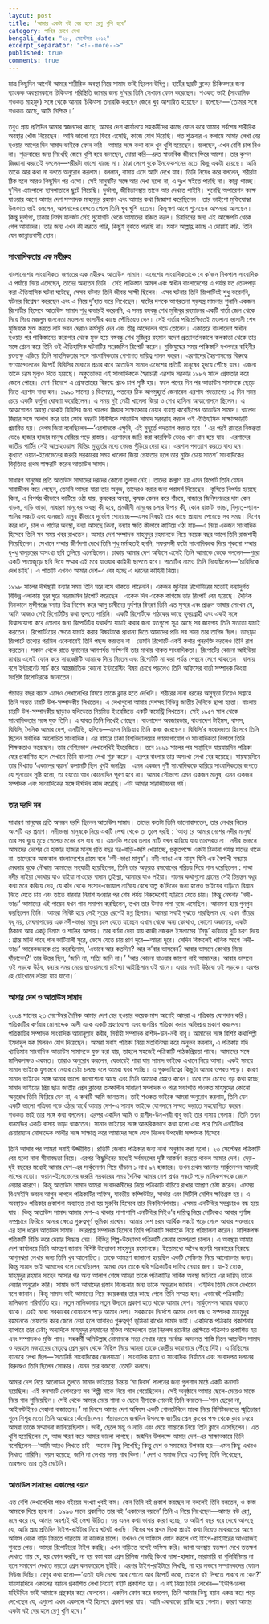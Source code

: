 ```yaml
---
layout: post
title: ‘আমার একটা বই বের হলে রেণু খুশি হবে’
category: পাখির চোখে দেখা
bengali_date: "২৮, সেপ্টেম্বর ২০১২"
excerpt_separator: "<!--more-->"
published: true
comments: true
---
```

মাত্র কিছুদিন আগেই আমার শারীরিক অবস্থা নিয়ে সামাদ ভাই ছিলেন উদ্বিগ্ন। হার্টের ছয়টি ব্লকের চিকিত্সার জন্য ব্যাংকক অবস্থানকালে চিকিত্সা পরিস্থিতি জানার জন্য দু’বার তিনি সেখানে ফোন করেছেন। শওকত ভাই (সাংবাদিক শওকত মাহমুদ) সঙ্গে থেকে আমার চিকিত্সা তদারকি করছেন জেনে খুব আশান্বিত হয়েছেন। <!--more-->বলেছেন—‘তোমার সঙ্গে শওকত আছে, আমি নিশ্চিন্ত।’

তবুও প্রায় প্রতিদিন আমার স্বজনদের কাছে, আমার দেশ কার্যালয়ে সহকর্মীদের কাছে ফোন করে আমার সর্বশেষ শারীরিক অবস্থার খোঁজ নিয়েছেন। আমি ভালো হয়ে ফিরে এসেছি, কাজে যোগ দিয়েছি। গত শুক্রবার এ কলামে আমার লেখা বের হওয়ার আগের দিন সামাদ ভাইকে ফোন করি। আমার সঙ্গে কথা বলে খুব খুশি হয়েছেন। বলেছেন, এখন বেশি চাপ নিও না। শুক্রবারের জন্য লিখেছি জেনে খুশি হয়ে বলেছেন, দোয়া করি—দ্রুত স্বাভাবিক জীবনে ফিরে আসো। তার কুশল জিজ্ঞাসা করতেই বললেন—শরীরটা ভালো যাচ্ছে না। ঠাণ্ডা লেগে বুকে ইনফেকশনের মতো কিছু একটা হয়েছে। আমি তাকে আর কথা না বলতে অনুরোধ করলাম। বললাম, বাসায় এসে আমি দেখে যাব। তিনি নিষেধ করে বললেন, শরীরটা ঠিক হলে আরও কিছুদিন পর এসো।
সেই মানুষটির সঙ্গে আর দেখা হলো না, এ দুঃখ সইতে পারছি না। কান্না পাচ্ছে। দু’দিন এ্যাপোলো হাসপাতালে ছুটে গিয়েছি। দুর্ভাগ্য, জীবিতাবস্থায় তাকে আর দেখতে পাইনি। শুনেছি অপারেশন কক্ষে যাওয়ার আগে আমার দেশ সম্পাদক মাহমুদুর রহমান এবং আমার কথা জিজ্ঞাসা করেছিলেন। তার ভাইপো মুক্তিযোদ্ধা উলফাত ভাই বললেন, আপনাদের দেখতে পেলে তিনি খুব খুশি হতেন। কিছুক্ষণ আগে শুনেছেন আপনারা আসছেন। কিন্তু দুর্ভাগ্য, ঢাকার নির্মম যানজট সেই সুযোগটি থেকে আমাদের বঞ্চিত করল। চিরদিনের জন্য এই আক্ষেপটি থেকে গেল আমাদের। তার জন্য এখন কী করতে পারি, কিছুই বুঝতে পারছি না। মহান আল্লাহ্র কাছে এ দোয়াই করি. তিনি যেন জান্নাতবাসী হোন।

### সাংবাদিকতার এক মহীরুহ
বাংলাদেশের সাংবাদিকতা জগতের এক মহীরুহ আতাউস সামাদ। এদেশের সাংবাদিকতাকে যে ক’জন দিকপাল সাংবাদিক এ পর্যায়ে নিয়ে এসেছেন, তাদের অন্যতম তিনি। সেই পাকিস্তান আমল এবং স্বাধীন বাংলাদেশের এ পর্যন্ত যত তোলপাড় করা ঐতিহাসিক ঘটনা ঘটেছে, সেসব ঘটনার তিনি জীবন্ত সাক্ষী ছিলেন। এসব ঘটনার তিনি রিপোর্টিংই শুধু করেননি, ঘটনার বিশ্লেষণ করেছেন এবং এ নিয়ে দু’হাত ভরে লিখেছেন। ষাটের দশকে আগরতলা ষড়যন্ত্র মামলার শুনানি একজন রিপোর্টার হিসেবে আতাউস সামাদ শুধু কভারই করেননি, এ সময় বঙ্গবন্ধু শেখ মুজিবুর রহমানের একটি বার্তা জেল থেকে নিয়ে গিয়ে মজলুম জননেতা মওলানা ভাসানীর কাছে পৌঁছিয়েও দেন। সেই বার্তার পরিপ্রেক্ষিতেই মওলানা ভাসানী শেখ মুজিবকে মুক্ত করতে লাট ভবন ঘেরাও কর্মসূচি দেন এবং তীব্র আন্দোলন গড়ে তোলেন। একাত্তরে বাংলাদেশ স্বাধীন হওয়ার পর পাকিস্তানের কারাগার থেকে মুক্ত হয়ে বঙ্গবন্ধু শেখ মুজিবুর রহমান স্বদেশ প্রত্যাবর্তনকালে কলকাতা থেকে তার সঙ্গে প্লেনে করে তিনি ওই ঐতিহাসিক ঘটনাটির সরেজমিন রিপোর্ট করেন। মুক্তিযুদ্ধের সময় পাকিস্তানি দখলদার বাহিনীর রক্তচক্ষু এড়িয়ে তিনি সাহসিকতার সঙ্গে সাংবাদিকতার পেশাগত দায়িত্ব পালন করেন। এরশাদের স্বৈরশাসনের বিরুদ্ধে গণআন্দোলনের রিপোর্ট বিবিসির মাধ্যমে প্রচার করে আতাউস সামাদ এদেশের প্রতিটি মানুষের হৃদয়ে পৌঁছে যান। এজন্য তাকে চরম মূল্যও দিতে হয়েছে। অকুতোভয় এই সাংবাদিককে স্বৈরাচারী এরশাদ সরকার ১৯৮৭ সালে গ্রেফতার করে জেলে পোরে। দেশ-বিদেশে এ গ্রেফতারের বিরুদ্ধে প্রচণ্ড চাপ সৃষ্টি হয়। ফলে পনের দিন পর আতাউস সামাদকে ছেড়ে দিতে এরশাদ বাধ্য হন।
১৯৯০ সালের ৪ ডিসেম্বর, পতনের ঠিক আগমুহূর্তে জেনারেল এরশাদ পদত্যাগের ১৫ দিন সময় চেয়ে একটি ফর্মুলা ঘোষণা করেছিলেন। এ সময় দুই নেত্রী খালেদা জিয়া ও শেখ হাসিনা আত্মগোপনে ছিলেন। এ আত্মগোপন অবস্থা থেকেই বিবিসির জন্য খালেদা জিয়ার সাক্ষাত্কার নেয়ার ব্যবস্থা করেছিলেন আতাউস সামাদ। খালেদা জিয়ার সঙ্গে আলাপ করে তার ফোন নম্বরটা বিবিসিকে আতাউস সামাদ সরবরাহ করলে ওই ঐতিহাসিক সাক্ষাত্কারটি প্রচারিত হয়। বেগম জিয়া বলেছিলেন—‘এরশাদকে এক্ষুনি, এই মুহূর্তে পদত্যাগ করতে হবে।’ এর পরই রাতের নিস্তব্ধতা ভেঙে হাজার হাজার মানুষ বেরিয়ে পড়ে রাস্তায়। এরশাদের জারি করা কারফিউ ভেঙে খান খান হয়ে যায়। এরশাদের জাতীয় পার্টির সেই আল্লাহওয়ালা বিল্ডিং মুহূর্তের মধ্যে ভেঙে গুঁড়িয়ে দেয়া হয়। এরশাদ পদত্যাগ করতে বাধ্য হন। কুখ্যাত ওয়ান-ইলেভেনের জরুরি সরকারের সময় খালেদা জিয়া গ্রেফতার হলে তার মুক্তি চেয়ে সাতশ’ সাংবাদিকের বিবৃতিতে প্রথম স্বাক্ষরটি করেন আতাউস সামাদ।

সাধারণ মানুষের প্রতি আতাউস সামাদের দরদের কোনো তুলনা নেই। তাদের কল্যাণ হয় এমন রিপোর্ট তিনি যেমন সারাজীবন করে গেছেন, তেমনি আমরা যারা তার অনুজ, তাদেরও করার জন্য পরামর্শ দিয়েছেন। কৃষিতে বিপর্যয় হয়েছে কিনা, এ বিপর্যয় কীভাবে কাটিয়ে ওঠা যায়, কৃষকের অবস্থা, কৃষক কেমন করে বাঁচবে, বাজারে জিনিসপত্রের দাম কেন বাড়ল, বাড়ি ভাড়া, সাধারণ মানুষের অবস্থা কী হবে, শ্রমজীবী মানুষের চলার উপায় কী, কোন রাস্তাটা ভাঙা, বিদ্যুত্-গ্যাস-পানির সঙ্কটে এবং যানজটে মানুষ কীভাবে দুর্ভোগ পোহাচ্ছে—এসব বিষয়ই তার কাছে প্রাধান্য পেয়েছে সব সময়। বিশেষ করে ধান, চাল ও পাটের অবস্থা, বন্যা আসছে কিনা, বন্যার ক্ষতি কীভাবে কাটিয়ে ওঠা যায়—এ নিয়ে একজন সাংবাদিক হিসেবে তিনি সব সময় খবর রাখতেন। আমার দেশ সম্পাদক মাহমুদুর রহমানকে নিয়ে কয়েক বছর আগে তিনি রাজশাহী গিয়েছিলেন। সেখানে পদ্মার জীর্ণদশা দেখে তিনি শুধু মর্মাহতই হননি, সফরসঙ্গী ফটো সাংবাদিককে দিয়ে শুকনো পদ্মার ধু-ধু বালুচরের অসংখ্য ছবি তুলিয়ে এনেছিলেন। ঢাকায় আমার দেশ অফিসে এসেই তিনি আমাকে ডেকে বললেন—পুরো একটি পাতাজুড়ে ছবি দিয়ে পদ্মার এই মরে যাওয়ার কাহিনী ছাপতে হবে। পাতাটির নামও তিনি দিয়েছিলেন—‘চারিদিকে দেখ চাহি’। এ পাতাটি এখনও আমার দেশ-এ বের হচ্ছে এ ধরনের কাহিনী নিয়ে।

১৯৯৮ সালের দীর্ঘস্থায়ী বন্যার সময় তিনি ঘরে বসে থাকতে পারেননি। একজন জুনিয়র রিপোর্টারের মতোই বন্যাদুর্গত বিভিন্ন এলাকায় ঘুরে ঘুরে সরেজমিন রিপোর্ট করেছেন। একেক দিন একেক কাগজে তার রিপোর্ট বের হয়েছে। দৈনিক দিনকালে মুন্সীগঞ্জে বন্যার চিত্র বিশেষ করে আলু চাষীদের দুর্দশার বিবরণ তিনি এত সুন্দর এবং প্রাঞ্জল ভাষায় লেখেন যে, আমি আজও সেই রিপোর্টটির কথা ভুলতে পারিনি।
একটি রিপোর্টকে পাঠকের কাছে হৃদয়গ্রাহী এবং একই সঙ্গে বিশ্বাসযোগ্য করে তোলার জন্য রিপোর্টটির যথার্থতা যাচাই করার জন্য যতগুলো সূত্র আছে সব জায়গায় তিনি সত্যতা যাচাই করতেন। রিপোর্টিংয়ের ক্ষেত্রে যাচাই করার বিষয়টাকে প্রাধান্য দিতে আমাদের প্রতি সব সময় তার তাগিদ ছিল। তাছাড়া রিপোর্টে তথ্যের গরমিল একেবারেই তিনি পছন্দ করতেন না। তেমনি রিপোর্টে একই কথার পুনরুক্তি করলেও তিনি রাগ করতেন। সকাল থেকে রাতে ঘুমানোর আগপর্যন্ত সর্বক্ষণই তার মাথায় থাকত সাংবাদিকতা। রিপোর্টের কোনো আইডিয়া মাথায় এলেই ফোন করে সাবজেক্টটি আমাকে দিয়ে দিতেন এবং রিপোর্টটি না করা পর্যন্ত পেছনে লেগে থাকতেন। বাসায় বসে ইন্টারনেট সার্চ করে আন্তর্জাতিক কোনো ইন্টারেস্টিং বিষয় চোখে পড়লেও তিনি অফিসের বার্তা সম্পাদক কিংবা সংশ্লিষ্ট রিপোর্টারকে জানাতেন।

পঁচাত্তর বছর বয়সে এসেও লেখালেখির বিষয়ে তাকে ক্লান্ত হতে দেখিনি। শরীরের নানা ধরনের অসুস্থতা নিয়েও সপ্তাহে তিনি অন্তত চারটি উপ-সম্পাদকীয় লিখতেন। এ লেখাগুলো আমার দেশসহ বিভিন্ন জাতীয় দৈনিকে ছাপা হতো। বাংলায় চারটি উপ-সম্পাদকীয় ছাড়াও হলিডেতে নিয়মিত ইংরেজিতে একটি কমেন্ট্রি লিখতেন। সেই ১৯৫৭ সাল থেকে সাংবাদিকতার সঙ্গে যুক্ত তিনি। এ যাবত তিনি লিখেই গেছেন। বাংলাদেশ অবজারভার, বাংলাদেশ টাইমস, বাসস, বিবিসি, দৈনিক আমার দেশ, এনটিভি, হলিডে—এমন মিডিয়ায় তিনি কাজ করেছেন। বিবিসি’র সংবাদদাতা হিসেবে তিনি ছিলেন সর্বাধিক আলোচিত সাংবাদিক। এর বাইরে ঢাকা বিশ্ববিদ্যালয়ের গণযোগাযোগ ও সাংবাদিকতা বিভাগে তিনি শিক্ষকতাও করেছেন। তার বেশিরভাগ লেখালেখিই ইংরেজিতে। তবে ১৯৯১ সালের পর সাপ্তাহিক যায়যায়দিন পত্রিকা ফের প্রকাশিত হলে সেখানে তিনি বাংলায় লেখা শুরু করেন। এরপর বাংলায় তার অসংখ্য লেখা বের হয়েছে। যায়যায়দিনে তার বিখ্যাত ‘একালের বয়ান’ কলামটি ছিল খুবই জনপ্রিয়। এমন একজন গুণী সাংবাদিককে হারিয়ে সাংবাদিকতার জগতে যে শূন্যতার সৃষ্টি হলো, তা হয়তো আর কোনোদিন পূরণ হবে না। আমার সৌভাগ্য এমন একজন মানুষ, এমন একজন সম্পাদক এবং সাংবাদিকের সঙ্গে দীর্ঘদিন কাজ করেছি। এটা আমার সারাজীবনের গর্ব।

### তার দরদি মন
সাধারণ মানুষের প্রতি অসম্ভব দরদি ছিলেন আতাউস সামাদ। তাদের কতটা তিনি ভালোবাসতেন, তার লেখার নিচের অংশটি এর প্রমাণ। নদীভাঙা মানুষকে নিয়ে একটি লেখা থেকে তা তুলে ধরছি :
‘আহা রে আমার দেশের নদীর মানুষ! তার সব ধুয়ে মুছে গেলেও মনের রস যায় না। এমনকি পায়ের তলার মাটি যখন হারিয়ে যায় তারপরও না।
নদীর ভাঙনে আমাদের দেশের যে হাজার হাজার মানুষ প্রতি বছর ঘর-বাড়ি-জমি খোয়াচ্ছে, প্রকৃতপক্ষে একটা ঠিকানা পর্যন্ত যাদের থাকে না. তাদেরকে আজকাল বাংলাদেশের গ্রামে বলে ‘নদী-ভাঙা মানুষ’।
নদী-ভাঙা এক মানুষ যিনি এক বৈশাখী সন্ধ্যায় মেঘনার বুকে নৌকায় আমাদের সহযাত্রী হয়েছিলেন, তিনি তার অফুরন্ত রসবোধের পরিচয় দিয়ে গান ধরেছিলেন :
পদ্মা নদীর নাইয়া
কোথায় যাও বাইয়া
নাওয়ের বাদাম তুইল্যা,
আমারে যাও লইয়া।
গানের কথাগুলো গ্রামের সেই চিরন্তন বধূর কথা মনে করিয়ে দেয়, যে কাঁধ থেকে সংসার-জোয়াল নামিয়ে রেখে অল্প ক’দিনের জন্য হলেও ভাইয়ের বাড়িতে বিশ্রাম নিতে যেতে চায় এবং তাতে বারবার নিরাশ হওয়ার পর শেষ পর্যন্ত নিরুদ্দেশেই হারিয়ে যেতে চায়।
কিন্তু মেঘনার ‘নদী-ভাঙা’ আমাদের এই গায়েন যখন গান সমাপন করছিলেন, তখন তার উদাত্ত গলা বুজে এসেছিল। আনমনা হয়ে গুনগুন করছিলেন তিনি। আমরা নিবিষ্ট হয়ে সেই সুরের রেশেই মগ্ন ছিলাম। আমরা সবাই বুঝতে পারছিলাম যে, এখন গাঁয়ের বধূ নয়, মেঘনাপাড়ের এক নদী-ভাঙা মানুষ চলে যেতে যাচ্ছেন এখান থেকে অন্য কোথাও, কোনো অজানায়, একটা ঠিকানা আর একটু বিশ্রাম ও শান্তির আশায়। তার বর্ণনা দেয়া যায় কাজী নজরুল ইসলামের ‘সিন্ধু’ কবিতার দুটি চরণ দিয়ে :
শ্রান্ত মাঝি গাহে গান ভাটিয়ালী সুরে,
ভেসে যেতে চায় প্রাণ দূরে—আরো দূরে।
সেদিন বিকালেই খানিক আগে ‘নদী-ভাঙা’ আরেকজনকে প্রশ্ন করেছিলাম, ‘এভাবে আর কতদিন? আর ক’বার ভাসবেন? আবার ভাসলে কোথায় গিয়ে দাঁড়াবেন?’
তার উত্তর ছিল, ‘জানি না, সত্যি জানি না।’
‘আর কোনো যাওয়ার জায়গা নাই আমাদের। আবার ভাসলে ওই সড়কে উঠব, বন্যার সময় মেয়ে ছাওয়ালগো রাইখ্যা আইছিলাম ওই খানে। এবার সবাই উঠবো ওই সড়কে। এরপর হে যেইখানে লইয়া যায় যাবো।’

### আমার দেশ ও আতাউস সামাদ
২০০৪ সালের ২৩ সেপ্টেম্বর দৈনিক আমার দেশ বের হওয়ার কয়েক মাস আগেই আমরা এ পত্রিকায় যোগদান করি। পত্রিকাটির কর্ণধার মোসাদ্দেক আলী একে একটি গ্রহণযোগ্য এবং জনপ্রিয় পত্রিকা করার অভিপ্রায় প্রকাশ করলেন। পত্রিকাটির সম্পাদক সাংবাদিক আমানুল্লাহ কবীর, নির্বাহী সম্পাদক রাশীদ-উন-নবী বাবু। আমাদের সঙ্গে বিশিষ্ট কথাশিল্পী ইমদাদুল হক মিলনও যোগ দিয়েছেন। আমরা সবাই পত্রিকা নিয়ে মতবিনিময় করে অনুভব করলাম, এ পত্রিকায় যদি খ্যাতিমান সাংবাদিক আতাউস সামাদকে যুক্ত করা যায়, তাহলে সহজেই পত্রিকাটি পাঠকপ্রিয়তা পাবে। আমাদের সঙ্গে মালিকপক্ষও একমত। তারাও অনুরোধ করলেন, যেভাবেই পারা যায় সামাদ ভাইকে এখানে নিয়ে আসা। একই সময়ে সামাদ ভাইকে যুগান্তরে নেয়ার চেষ্টা চলছে বলে আমরা খবর পাচ্ছি। এ গুরুদায়িত্বের কিছুটা আমার ওপরও পড়ে। কারণ সামাদ ভাইয়ের সঙ্গে আমার ভালো জানাশোনা আছে এবং তিনি আমাকে স্নেহও করেন। তবে তার চেয়েও বড় কথা হচ্ছে, সামাদ ভাইয়ের প্রিয় ছাত্র জাতীয় প্রেস ক্লাবের তত্কালীন সাধারণ সম্পাদক ও পরে সভাপতি শওকত মাহমুদের কোনো অনুরোধ তিনি ফিরিয়ে দেন না, এ কথাটি আমি জানতাম। তাই শওকত ভাইকে আমরা অনুরোধ করলাম, তিনি যেন একটি ভালো পত্রিকা গড়ে ওঠার স্বার্থে আমার দেশ-এ সামাদ ভাইকে যোগদানে সম্মত করাতে সহযোগিতা করেন। শওকত ভাই তার সঙ্গে কথা বললেন। এরপর একদিন আমি ও রাশীদ-উন-নবী বাবু ভাই তার বাসায় গেলাম। তিনি তখন ধানমন্ডির একটি বাসায় ভাড়া থাকতেন। সামাদ ভাইয়ের সঙ্গে আন্তরিকভাবে কথা হলো এবং পরে তিনি এনটিভির চেয়ারম্যান মোসাদ্দেক আলীর সঙ্গে সাক্ষাত্ করে আমাদের সঙ্গে যোগ দিলেন উপদেষ্টা সম্পাদক হিসেবে।

তিনি আসার পর আমরা সবাই উজ্জীবিত। প্রতিটি জেলায় পত্রিকার জন্য নানা অনুষ্ঠান করা হলো। ২৩ সেপ্টেম্বর পত্রিকাটি বের হলো নানা সীমাবদ্ধতা নিয়ে। এরপর কিছুদিনের মধ্যেই সর্বমহলের দৃষ্টি আকর্ষণ করতে থাকল আমার দেশ। দেড়-দুই বছরের মধ্যেই আমার দেশ-এর সার্কুলেশন গিয়ে দাঁড়াল ১ লাখ ৯৭ হাজারে। তখন প্রথম আলোর সার্কুলেশন আড়াই লাখের মতো। ওয়ান-ইলেভেনের জরুরি সরকারের সময় দৈনিক আমার দেশ প্রথম সঙ্কটে পড়ে মালিকপক্ষকে জেলে নেয়ার কারণে। কিন্তু আতাউস সামাদ আমরা সংবাদকর্মীদের নিয়ে পত্রিকাটি বাঁচিয়ে রাখার আপ্রাণ চেষ্টা করেন। এসময় বিএসইসি ভবনে আগুন লাগলে পত্রিকাটির অফিস, যাবতীয় কম্পিউটার, সার্ভার এবং সিটিপি মেশিন ক্ষতিগ্রস্ত হয়। এ অবস্থায়ও পত্রিকার প্রকাশনা অব্যাহত রাখা হয় মুরুব্বি হিসেবে তার দিকনির্দেশনায়। এসময় এনটিভির সম্প্রচারও বন্ধ হয়ে যায়। কিন্তু আতাউস সামাদ আমার দেশ-এ থাকার পাশাপাশি এনটিভির সিইও’র দায়িত্ব নিয়ে সেটিকেও আবার পূর্ণাঙ্গ সম্প্রচারে ফিরিয়ে আনার ক্ষেত্রে গুরুত্বপূর্ণ ভূমিকা রাখেন। আমার দেশ চরম আর্থিক সঙ্কটে পড়ে গেলে আবার শক্তভাবে এর হাল ধরেন আতাউস সামাদ। ভারপ্রাপ্ত সম্পাদক হিসেবে তিনি পত্রিকাটি সবাইকে নিয়ে পরিচালনা করেন। মালিকপক্ষ পত্রিকাটি বিক্রি করে দেয়ার সিদ্ধান্ত নেয়। বিভিন্ন শিল্প-উদ্যোক্তা পত্রিকাটি কেনার তত্পরতা চালান। এ অবস্থায় আমার দেশ কার্যালয়ে তিনি আমন্ত্রণ জানান বিশিষ্ট উদ্যোক্তা মাহমুদুর রহমানকে। ইতোমধ্যে অবৈধ জরুরি সরকারের বিরুদ্ধে আগুনঝরা লেখার জন্য তিনি খুব আলোচিত। তাকে আমন্ত্রণ জানানো হয়েছিল একটি সেমিনার নিয়ে আলোচনার জন্য। কিন্তু সামাদ ভাই আমাদের বলে রেখেছিলেন, আমরা যেন তাকে ধরি পত্রিকাটির দায়িত্ব নেয়ার জন্য। যা-ই হোক, মাহমুদুর রহমান সাহেব আসার পর অন্য আলাপ শেষে আমরা তাকে পত্রিকাটির সার্বিক অবস্থা জানিয়ে এর দায়িত্ব তাকে নেয়ার অনুরোধ করি। সামাদ ভাই আমাদের প্রস্তাব বিবেচনার জন্য তাকে অনুরোধ জানান। ওইদিন তিনি ভেবে দেখবেন বলে জানান। কিন্তু সামাদ ভাই আমাদের নিয়ে কয়েকবার তার কাছে গেলে তিনি সম্মত হন। এভাবেই পত্রিকাটির মালিকানা পরিবর্তিত হয়।
নতুন মালিকানায় নতুন উদ্যমে প্রকাশ হতে থাকে আমার দেশ। সার্কুলেশন আবার বাড়তে থাকে। এরই মধ্যে সরকারের রোষানলে পড়ে আমার দেশ। সরকারের নির্দেশে আমার দেশ বন্ধ ও সম্পাদক মাহমুদুর রহমানকে গ্রেফতার করে জেলে নেয়া হলে আবারও গুরুত্বপূর্ণ ভূমিকা রাখেন সামাদ ভাই। একদিকে পত্রিকার প্রকাশনার ব্যাপারে তার চেষ্টা; অন্যদিকে মাহমুদুর রহমানের মুক্তির আন্দোলনে তার নিরলস প্রচেষ্টার প্রেক্ষিতে পত্রিকাও প্রকাশিত হয় এবং সম্পাদকও মুক্তি পান। সহকর্মী অলিউল্লাহ নোমানকে সত্য লেখার দায়ে সর্বোচ্চ আদালত শাস্তি দিলে আতাউস সামাদ ও ফরহাদ মজহারের নেতৃত্বে প্রেস ক্লাব থেকে মিছিল নিয়ে আমরা তাকে কেন্দ্রীয় কারাগারে পৌঁছে দিই। এ মিছিলের ব্যানারে লেখা ছিল—‘সত্যনিষ্ঠ সাংবাদিকের জেলযাত্রা’। সাংবাদিক হত্যা ও সাংবাদিক নির্যাতন এবং সংবাদপত্র দলনের বিরুদ্ধেও তিনি ছিলেন সোচ্চার। যেমন তার বক্তব্যে, তেমনি কলমে।

আমার দেশ নিয়ে আলোড়ন তুলতে সামাদ ভাইয়ের চিন্তায় ‘মা দিবস’ পালনের জন্য গুলশান মাঠে একটি কনসার্ট হয়েছিল। এই কনসার্টে দেশবরেণ্য সব শিল্পী মাকে নিয়ে গান গেয়েছিলেন। সেই অনুষ্ঠানে আমার ছেলে-মেয়েও মাকে নিয়ে গান শুনিয়েছিল। সেই থেকে আমার মেয়ে শামা ও ছেলে দীপ্যকে পেলেই তিনি বলতেন—‘গান ছেড়ো না, আইনস্টাইনও বেহালা বাজাতেন।’ মা দিবসে আমার দেশ অফিসে একটি গোলটেবিলে মাকে নিয়ে বিশিষ্টজনদের স্মৃতিচারণ শুনে শিশুর মতো তিনি অঝোরে কেঁদেছিলেন। পঁচাত্তরতম জন্মদিন উপলক্ষে জাতীয় প্রেস ক্লাবের পক্ষ থেকে ক্লাব চত্বরে আমরা তাকে সম্মাননা জানিয়েছিলাম। ভাবী, ছেলে সন্তু ও নাতি এবং মেয়ে শান্তাকে নিয়ে তিনি ক্লাবে এসেছিলেন। এত খুশি হয়েছিলেন যে, আজ স্মরণ করে আমার ভালো লাগছে। জন্মদিন উপলক্ষে আমার দেশ-এর সাক্ষাত্কারে তিনি বলেছিলেন—‘আমি আরও লিখতে চাই। অনেক কিছু লিখেছি; কিন্তু দেশ ও সমাজের উপকার হয়—এমন কিছু এখনও লিখতে পারিনি। বয়স হয়েছে, জানি না লেখার সময় পাব কিনা।’ দেশ ও সমাজ নিয়ে এত কিছু তিনি লিখেছেন, তারপরও তার তৃপ্তি মেটেনি।

### আতাউস সামাদের একালের বয়ান
এত বেশি লেখালেখির পরও বইয়ের সংখ্যা খুবই কম। কেন তিনি বই প্রকাশ করছেন না বললেই তিনি বলতেন, ও কাজ আমাকে দিয়ে হবে না। ১৯৯৩ সালে প্রকাশিত তার বই ‘একালের বয়ানে’ তিনি এ নিয়ে লিখেছেন—আমার বউ রেণু, মনে করে যে, আমার অবশ্যই বই লেখা উচিত। ওর এমন কথা ভাবার কারণ হচ্ছে, ও আটাশ বছর ধরে দেখে আসছে যে, আমি প্রায় প্রতিদিন টাইপ-রাইটার নিয়ে খটখট করছি। বিয়ের পর প্রথম দিকে প্রায়ই কথা দিয়েও মাঝরাতের আগে অফিস থেকে বাড়ি ফিরতে পারতাম না কাজের চাপে। তখনও সে অফিসে ফোন করলে ওই টাইপ-রাইটারের আওয়াজই শুনতে পেত। আমরা রিপোর্টাররা টাইপ করছি। এখন বাড়িতে বসেই অফিস করি। জাগা অবস্থায় যতক্ষণ দেখে ততক্ষণ দেখতে পায় যে, হয় ফোন করছি, না হয় বস্তা বস্তা প্রেস রিলিজ পড়ছি কিংবা দাঙ্গা-হাঙ্গামা, মারামারি বা গুলিবিনিময় না হলে সমাবেশ দেখতে নয়তো প্রেস কনফারেন্সে ছুটছি। এরপর টাইপ-রাইটারে লিখছি, না হয় লন্ডনে সম্পাদকদের ফোনে নিউজ দিচ্ছি। রেণুর কথা হলো—‘এতই যদি দেখো আর শোনো আর রিপোর্ট করো, তাহলে বই লিখতে পারবে না কেন?’ যায়যায়দিনে একালের বয়ানে প্রকাশিত লেখা নিয়েই বইটি প্রকাশিত হয়। এ বই নিয়ে তিনি লেখেন—‘ইউপিএলের মহিউদ্দিন ভাই আমাকে গ্রন্থকার করে ফেললেন। একদিন ফোন করে বললেন, তিনি আমার কিছু বয়ান একত্র করে পড়ে দেখেছেন যে, এগুলো এখন একসঙ্গে বই হিসেবে প্রকাশ করা যায়। আমি একবাক্যে রাজি হয়ে গেলাম। কারণ আমার একটা বই বের হলে রেণু খুশি হবে।’
